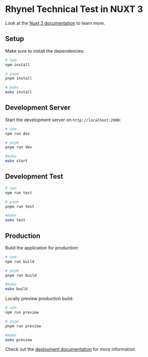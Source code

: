 # Rhynel Technical Test in NUXT 3

Look at the [Nuxt 3 documentation](https://nuxt.com/docs/getting-started/introduction) to learn more.

## Setup

Make sure to install the dependencies:

```bash
# npm
npm install

# pnpm
pnpm install

# make
make install
```

## Development Server

Start the development server on `http://localhost:2000`:

```bash
# npm
npm run dev

# pnpm
pnpm run dev

#make 
make start
```

## Development Test

```bash
# npm
npm run test

# pnpm
pnpm run test

#make 
make test
```


## Production

Build the application for production:

```bash
# npm
npm run build

# pnpm
pnpm run build

#make 
make build
```

Locally preview production build:

```bash
# npm
npm run preview

# pnpm
pnpm run preview

#make 
make preview
```

Check out the [deployment documentation](https://nuxt.com/docs/getting-started/deployment) for more information.
